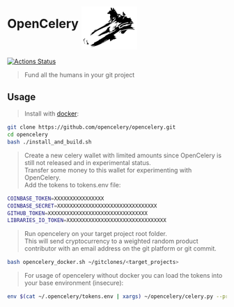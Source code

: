  

# OpenCelery <img align="middle" src="./docs/celery_logo.svg" width="128"> 

[![Actions Status](https://github.com/protontypes/opencelery/workflows/docker_run/badge.svg)](https://github.com/protontypes/opencelery/actions)   

> Fund all the humans in your git project

## Usage

> Install with [docker](https://docs.docker.com/install/linux/docker-ce/ubuntu/):

```bash
git clone https://github.com/opencelery/opencelery.git
cd opencelery
bash ./install_and_build.sh
```
> Create a new celery wallet with limited amounts since OpenCelery is still not released and in experimental status.       
> Transfer some money to this wallet for experimenting with OpenCelery.      
> Add the tokens to tokens.env file:      

```bash
COINBASE_TOKEN=XXXXXXXXXXXXXXXX
COINBASE_SECRET=XXXXXXXXXXXXXXXXXXXXXXXXXXXXXXXX
GITHUB_TOKEN=XXXXXXXXXXXXXXXXXXXXXXXXXXXXXXXX
LIBRARIES_IO_TOKEN=XXXXXXXXXXXXXXXXXXXXXXXXXXXXXXXX
```

> Run opencelery on your target project root folder.      
> This will send cryptocurrency to a weighted random product contributor with an email address on the git platform or git commit.    

```bash
bash opencelery_docker.sh ~/gitclones/<target_projects>
```

> For usage of opencelery without docker you can load the tokens into your base environment (insecure):

```bash
env $(cat ~/.opencelery/tokens.env | xargs) ~/opencelery/celery.py --project=$PROJECT_DIR_TO_SCAN
```
